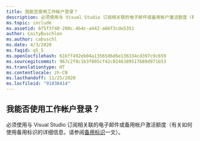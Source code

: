 ```yaml
---
title: 我能否使用工作帐户登录？
description: 必须使用与 Visual Studio 订阅相关联的电子邮件或备用帐户激活额度（有关…
ms.topic: include
ms.assetid: 6f5f3f40-200c-4b4c-a442-a66f3cde5351
author: CaityBuschlen
ms.author: cabuschl
ms.date: 4/3/2020
ms.faqid: q5_5
ms.openlocfilehash: 61bff492eb04a13565d6d6e136334cd397c9c659
ms.sourcegitcommit: 967c2f8c1b3f805cf42c0246389517689d971b53
ms.translationtype: HT
ms.contentlocale: zh-CN
ms.lasthandoff: 11/25/2020
ms.locfileid: "91838414"
---
```

## <a name="can-i-use-my-work-account-to-sign-in"></a>我能否使用工作帐户登录？

必须使用与 Visual Studio 订阅相关联的电子邮件或备用帐户激活额度（有关如何使用备用标识的详细信息，请参阅[备用标识](https://docs.microsoft.com/visualstudio/subscriptions/vs-alternate-identity)一文）。
